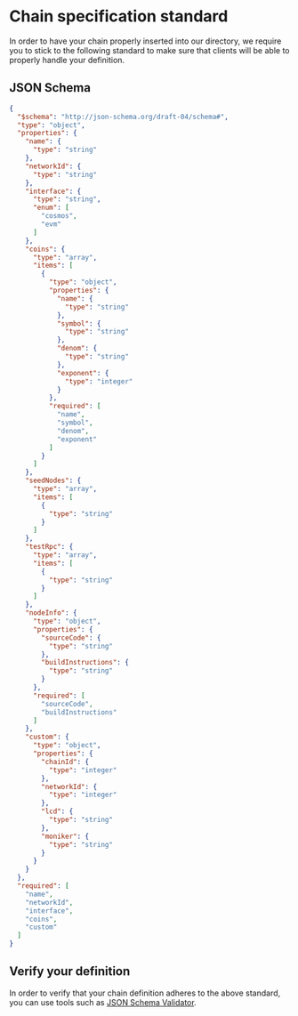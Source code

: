 # Chain specification standard

In order to have your chain properly inserted into our directory, we require you to stick to the following standard
to make sure that clients will be able to properly handle your definition.

## JSON Schema

```json
{
  "$schema": "http://json-schema.org/draft-04/schema#",
  "type": "object",
  "properties": {
    "name": {
      "type": "string"
    },
    "networkId": {
      "type": "string"
    },
    "interface": {
      "type": "string",
      "enum": [
        "cosmos",
        "evm"
      ]
    },
    "coins": {
      "type": "array",
      "items": [
        {
          "type": "object",
          "properties": {
            "name": {
              "type": "string"
            },
            "symbol": {
              "type": "string"
            },
            "denom": {
              "type": "string"
            },
            "exponent": {
              "type": "integer"
            }
          },
          "required": [
            "name",
            "symbol",
            "denom",
            "exponent"
          ]
        }
      ]
    },
    "seedNodes": {
      "type": "array",
      "items": [
        {
          "type": "string"
        }
      ]
    },
    "testRpc": {
      "type": "array",
      "items": [
        {
          "type": "string"
        }
      ]
    },
    "nodeInfo": {
      "type": "object",
      "properties": {
        "sourceCode": {
          "type": "string"
        },
        "buildInstructions": {
          "type": "string"
        }
      },
      "required": [
        "sourceCode",
        "buildInstructions"
      ]
    },
    "custom": {
      "type": "object",
      "properties": {
        "chainId": {
          "type": "integer"
        },
        "networkId": {
          "type": "integer"
        },
        "lcd": {
          "type": "string"
        },
        "moniker": {
          "type": "string"
        }
      }
    }
  },
  "required": [
    "name",
    "networkId",
    "interface",
    "coins",
    "custom"
  ]
}
```

## Verify your definition

In order to verify that your chain definition adheres to the above standard, you can use tools such as
[JSON Schema Validator](https://www.jsonschemavalidator.net/).
